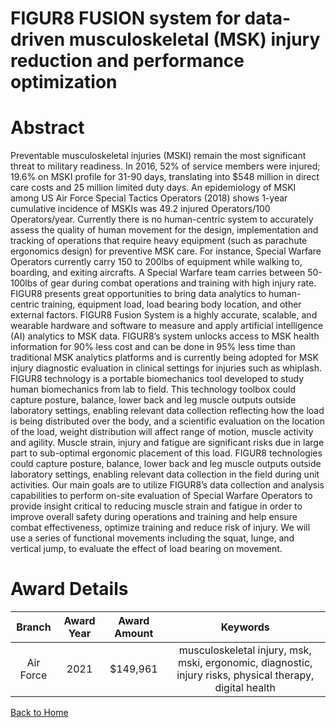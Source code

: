 
FIGUR8 FUSION system for data-driven musculoskeletal (MSK) injury reduction and performance optimization
========================================================================================================

# Abstract


Preventable musculoskeletal injuries (MSKI) remain the most significant threat to military readiness. In 2016, 52% of service members were injured; 19.6% on MSKI profile for 31-90 days, translating into $548 million in direct care costs and 25 million limited duty days. An epidemiology of MSKI among US Air Force Special Tactics Operators (2018) shows 1-year cumulative incidence of MSKIs was 49.2 injured Operators/100 Operators/year. Currently there is no human-centric system to accurately assess the quality of human movement for the design, implementation and tracking of operations that require heavy equipment (such as parachute ergonomics design) for preventive MSK care. For instance, Special Warfare Operators currently carry 150 to 200lbs of equipment while walking to, boarding, and exiting aircrafts. A Special Warfare team carries between 50- 100lbs of gear during combat operations and training with high injury rate. FIGUR8 presents great opportunities to bring data analytics to human-centric training, equipment load, load bearing body location, and other external factors. FIGUR8 Fusion System is a highly accurate, scalable, and wearable hardware and software to measure and apply artificial intelligence (AI) analytics to MSK data. FIGUR8’s system unlocks access to MSK health information for 90% less cost and can be done in 95% less time than traditional MSK analytics platforms and is currently being adopted for MSK injury diagnostic evaluation in clinical settings for injuries such as whiplash. FIGUR8 technology is a portable biomechanics tool developed to study human biomechanics from lab to field. This technology toolbox could capture posture, balance, lower back and leg muscle outputs outside laboratory settings, enabling relevant data collection reflecting how the load is being distributed over the body, and a scientific evaluation on the location of the load, weight distribution will affect range of motion, muscle activity and agility. Muscle strain, injury and fatigue are significant risks due in large part to sub-optimal ergonomic placement of this load. FIGUR8 technologies could capture posture, balance, lower back and leg muscle outputs outside laboratory settings, enabling relevant data collection in the field during unit activities. Our main goals are to utilize FIGUR8’s data collection and analysis capabilities to perform on-site evaluation of Special Warfare Operators to provide insight critical to reducing muscle strain and fatigue in order to improve overall safety during operations and training and help ensure combat effectiveness, optimize training and reduce risk of injury. We will use a series of functional movements including the squat, lunge, and vertical jump, to evaluate the effect of load bearing on movement.    

# Award Details

|Branch|Award Year|Award Amount|Keywords|
| :---: | :---: | :---: | :---: |
|Air Force|2021|$149,961|musculoskeletal injury, msk, mski, ergonomic, diagnostic, injury risks, physical therapy, digital health|
  
  


[Back to Home](https://github.com/chrischow/dod_sbir_awards/Reports/DJ/#1782)